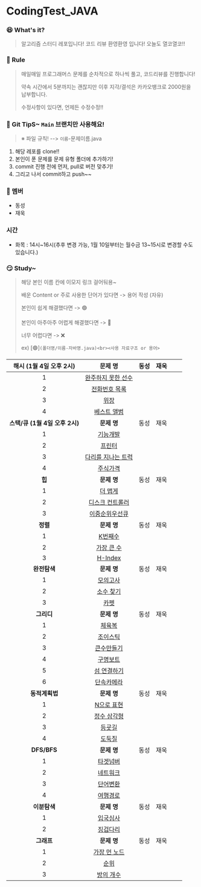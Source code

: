 # CodingTest_JAVA


### 😆 What's it?

> 알고리즘 스터디 레포입니다! 코드 리뷰 환영환영 입니다!
> 오늘도 열코열코!!


### 🤡 Rule

> 매일매일 프로그래머스 문제를 순차적으로 하나씩 풀고, 코드리뷰를 진행합니다!
>
> 약속 시간에서 5분까지는 괜찮지만 이후 지각/결석은 카카오뱅크로 2000원을 납부합니다.
>
> 수정사항이 있다면, 언제든 수정수정!!


### 🤣 Git TipS~ `Main` 브랜치만 사용해요!

>  ※ 파일 규칙! -->  `이름`-문제이름.java

1. 해당 레포를 clone!!
2. 본인이 푼 문제를 문제 유형 폴더에 추가하기!
3. commit 진행 전에 먼저, pull로 버전 맞추기!
4. 그리고 나서  commit하고 push~~


### 🤠 멤버

- 동성
- 재욱

### 시간

- 화목 : 14시~16시(추후 변경 가능, 1월 10일부터는 월수금 13~15시로 변경할 수도 있습니다.)


### 😏 Study~

> 해당 본인 이름 칸에 이모지 링크 걸어둬용~
>
> 배운 Content or 주로 사용한 단어가 있다면 -> 용어 작성 (자유)
>
> 본인이 쉽게 해결했다면 -> 🟢
>
> 본인이 아주아주 어렵게 해결했다면 -> 🔴
>
> 너무 어렵다면 -> ❌
>
> ex) [🟢]`(폴더명/이름-자바명.java)<br><사용 자료구조 or 용어>`

|  **<c8>해시 (1월 4일 오후 2시)</c8>**   |                           문제 명                            | 동성 | 재욱 |      |      |
| :-------------------------------------: | :----------------------------------------------------------: | :--: | :--: | ---- | ---- |
|                    1                    | [완주하지 못한 선수](https://programmers.co.kr/learn/courses/30/lessons/42576) |      |      |      |      |
|                    2                    | [전화번호 목록](https://programmers.co.kr/learn/courses/30/lessons/42577) |      |      |      |      |
|                    3                    | [위장](https://programmers.co.kr/learn/courses/30/lessons/42578) |      |      |      |      |
|                    4                    | [베스트 앨범](https://programmers.co.kr/learn/courses/30/lessons/42579) |      |      |      |      |
| **<c8>스택/큐 (1월 4일 오후 2시)</c8>** |                         **문제 명**                          | 동성 | 재욱 |      |      |
|                    1                    | [기능개발](https://programmers.co.kr/learn/courses/30/lessons/42586) |      |      |      |      |
|                    2                    | [프린터](https://programmers.co.kr/learn/courses/30/lessons/42587) |      |      |      |      |
|                    3                    | [다리를 지나는 트럭](https://programmers.co.kr/learn/courses/30/lessons/42583) |      |      |      |      |
|                    4                    | [주식가격](https://programmers.co.kr/learn/courses/30/lessons/42584) |      |      |      |      |
|            **<c8>힙 </c8>**             |                         **문제 명**                          | 동성 | 재욱 |      |      |
|                    1                    | [더 맵게](https://programmers.co.kr/learn/courses/30/lessons/42626) |      |      |      |      |
|                    2                    | [디스크 컨트롤러](https://programmers.co.kr/learn/courses/30/lessons/42627) |      |      |      |      |
|                    3                    | [이중순위우선큐 ](https://programmers.co.kr/learn/courses/30/lessons/42628) |      |      |      |      |
|           **<c8>정렬 </c8>**            |                         **문제 명**                          | 동성 | 재욱 |      |      |
|                    1                    | [K번째수](https://programmers.co.kr/learn/courses/30/lessons/42748) |      |      |      |      |
|                    2                    | [가장 큰 수](https://programmers.co.kr/learn/courses/30/lessons/42746) |      |      |      |      |
|                    3                    | [H-Index](https://programmers.co.kr/learn/courses/30/lessons/42747) |      |      |      |      |
|         **<c8>완전탐색 </c8>**          |                         **문제 명**                          | 동성 | 재욱 |      |      |
|                    1                    | [모의고사](https://programmers.co.kr/learn/courses/30/lessons/42840) |      |      |      |      |
|                    2                    | [소수 찾기](https://programmers.co.kr/learn/courses/30/lessons/42839) |      |      |      |      |
|                    3                    | [카펫](https://programmers.co.kr/learn/courses/30/lessons/42842) |      |      |      |      |
|          **<c8>그리디 </c8>**           |                         **문제 명**                          | 동성 | 재욱 |      |      |
|                    1                    | [체육복](https://programmers.co.kr/learn/courses/30/lessons/42862) |      |      |      |      |
|                    2                    | [조이스틱](https://programmers.co.kr/learn/courses/30/lessons/42860) |      |      |      |      |
|                    3                    | [큰수만들기](https://programmers.co.kr/learn/courses/30/lessons/42883) |      |      |      |      |
|                    4                    | [구명보트](https://programmers.co.kr/learn/courses/30/lessons/42885) |      |      |      |      |
|                    5                    | [섬 연결하기](https://programmers.co.kr/learn/courses/30/lessons/42861) |      |      |      |      |
|                    6                    | [단속카메라](https://programmers.co.kr/learn/courses/30/lessons/42884) |      |      |      |      |
|         **<c8>동적계획법</c8>**         |                         **문제 명**                          | 동성 | 재욱 |      |      |
|                    1                    | [N으로 표현](https://programmers.co.kr/learn/courses/30/lessons/42895) |      |      |      |      |
|                    2                    | [정수 삼각형](https://programmers.co.kr/learn/courses/30/lessons/43105) |      |      |      |      |
|                    3                    | [등굣길](https://programmers.co.kr/learn/courses/30/lessons/42898) |      |      |      |      |
|                    4                    | [도둑질](https://programmers.co.kr/learn/courses/30/lessons/42897) |      |      |      |      |
|          **<c8>DFS/BFS</c8>**           |                         **문제 명**                          | 동성 | 재욱 |      |      |
|                    1                    | [타겟넘버](https://programmers.co.kr/learn/courses/30/lessons/43165) |      |      |      |      |
|                    2                    | [네트워크](https://programmers.co.kr/learn/courses/30/lessons/43162) |      |      |      |      |
|                    3                    | [단어변환](https://programmers.co.kr/learn/courses/30/lessons/43163) |      |      |      |      |
|                    4                    | [여행경로](https://programmers.co.kr/learn/courses/30/lessons/43164) |      |      |      |      |
|          **<c8>이분탐색</c8>**          |                         **문제 명**                          | 동성 | 재욱 |      |      |
|                    1                    | [입국심사](https://programmers.co.kr/learn/courses/30/lessons/43238) |      |      |      |      |
|                    2                    | [징검다리](https://programmers.co.kr/learn/courses/30/lessons/43236) |      |      |      |      |
|           **<c8>그래프</c8>**           |                         **문제 명**                          | 동성 | 재욱 |      |      |
|                    1                    | [가장 먼 노드](https://programmers.co.kr/learn/courses/30/lessons/49189) |      |      |      |      |
|                    2                    | [순위](https://programmers.co.kr/learn/courses/30/lessons/49191) |      |      |      |      |
|                    3                    | [방의 개수](https://programmers.co.kr/learn/courses/30/lessons/49190) |      |      |      |      |
